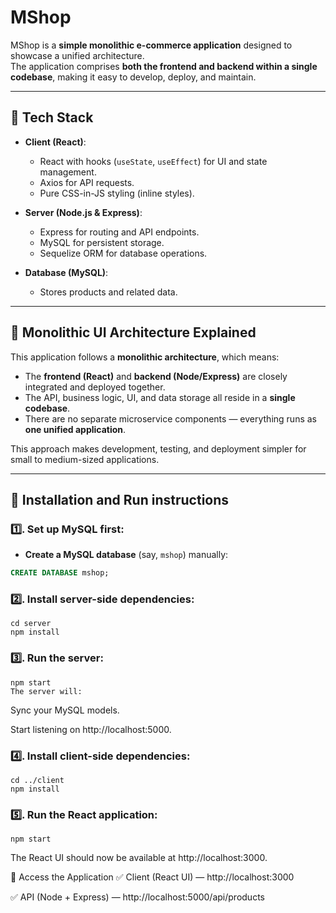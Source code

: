 # MShop

MShop is a **simple monolithic e-commerce application** designed to showcase a unified architecture.  
The application comprises **both the frontend and backend within a single codebase**, making it easy to develop, deploy, and maintain.

---

## 🔹 Tech Stack

- **Client (React)**:
  - React with hooks (`useState`, `useEffect`) for UI and state management.
  - Axios for API requests.
  - Pure CSS-in-JS styling (inline styles).

- **Server (Node.js & Express)**:
  - Express for routing and API endpoints.
  - MySQL for persistent storage.
  - Sequelize ORM for database operations.

- **Database (MySQL)**:
  - Stores products and related data.

---

## 🔹 Monolithic UI Architecture Explained

This application follows a **monolithic architecture**, which means:

- The **frontend (React)** and **backend (Node/Express)** are closely integrated and deployed together.
- The API, business logic, UI, and data storage all reside in a **single codebase**.
- There are no separate microservice components — everything runs as **one unified application**.

This approach makes development, testing, and deployment simpler for small to medium-sized applications.

---

## 🔹 Installation and Run instructions

### 1️⃣. Set up MySQL first:

- **Create a MySQL database** (say, `mshop`) manually:

```sql
CREATE DATABASE mshop;
```

### 2️⃣. Install server-side dependencies:
```
cd server
npm install
```

### 3️⃣. Run the server:
```
npm start
The server will:
```
Sync your MySQL models.

Start listening on http://localhost:5000.

### 4️⃣. Install client-side dependencies:
```
cd ../client
npm install
```
### 5️⃣. Run the React application:
```
npm start
```
The React UI should now be available at http://localhost:3000.

🔹 Access the Application
✅ Client (React UI) — http://localhost:3000

✅ API (Node + Express) — http://localhost:5000/api/products


